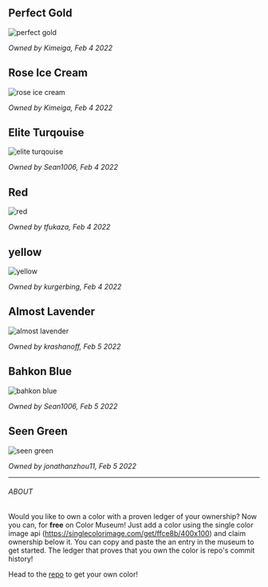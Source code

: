 ## Perfect Gold
![perfect gold](https://singlecolorimage.com/get/ffce8b/400x100)

*Owned by Kimeiga, Feb 4 2022*


## Rose Ice Cream
![rose ice cream](https://singlecolorimage.com/get/ff85a9/400x100)

*Owned by Kimeiga, Feb 4 2022*

## Elite Turqouise
![elite turqouise](https://singlecolorimage.com/get/133337/400x100)

*Owned by Sean1006, Feb 4 2022*

## Red
![red](https://singlecolorimage.com/get/ff0000/400x100)

*Owned by tfukaza, Feb 4 2022*

## yellow
![yellow](https://singlecolorimage.com/get/A020F0/400x100)

*Owned by kurgerbing, Feb 4 2022*

## Almost Lavender
![almost lavender](https://singlecolorimage.com/get/7274f0/400x100)

*Owned by krashanoff, Feb 5 2022*

## Bahkon Blue
![bahkon blue](https://singlecolorimage.com/get/4242ff/400x100)

*Owned by Sean1006, Feb 5 2022*

## Seen Green
![seen green](http://singlecolorimage.com/get/438000/400x100)

*Owned by jonathanzhou11, Feb 5 2022*

---

###### ABOUT

Would you like to own a color with a proven ledger of your ownership?
Now you can, for **free** on Color Museum! Just add a color using the single color image api (https://singlecolorimage.com/get/ffce8b/400x100) and claim ownership below it. You can copy and paste the an entry in the museum to get started. The ledger that proves that you own the color is repo's commit history!

Head to the [repo](https://github.com/Kimeiga/color-museum) to get your own color!
